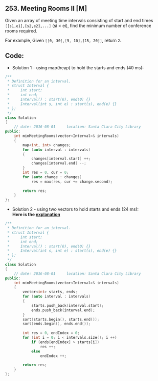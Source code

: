 ## 253. Meeting Rooms II [M]
Given an array of meeting time intervals consisting of start and end times `[[s1,e1],[s2,e2],...]` (si < ei), find the minimum number of conference rooms required.

For example,
Given `[[0, 30],[5, 10],[15, 20]]`,
return `2`.

## Code:
- Solution 1 - using map(heap) to hold the starts and ends (40 ms):
```c++
/**
 * Definition for an interval.
 * struct Interval {
 *     int start;
 *     int end;
 *     Interval() : start(0), end(0) {}
 *     Interval(int s, int e) : start(s), end(e) {}
 * };
 */
class Solution 
{
    // date: 2016-08-01     location: Santa Clara City Library
public:
    int minMeetingRooms(vector<Interval>& intervals) 
    {
        map<int, int> changes;
        for (auto interval : intervals)
        {
            changes[interval.start] ++;
            changes[interval.end] --;
        }
        int res = 0, cur = 0;
        for (auto change : changes)
            res = max(res, cur += change.second);
        
        return res;
    }
};
```

- Solution 2 - using two vectors to hold starts and ends (24 ms):   
**Here is the [explanation](https://discuss.leetcode.com/topic/35253/explanation-of-super-easy-java-solution-beats-98-8-from-pinkfloyda)**
```c++
/**
 * Definition for an interval.
 * struct Interval {
 *     int start;
 *     int end;
 *     Interval() : start(0), end(0) {}
 *     Interval(int s, int e) : start(s), end(e) {}
 * };
 */
class Solution 
{
    // date: 2016-08-01     location: Santa Clara City Library
public:
    int minMeetingRooms(vector<Interval>& intervals) 
    {
        vector<int> starts, ends;
        for (auto interval : intervals)
        {
            starts.push_back(interval.start);
            ends.push_back(interval.end);
        }
        sort(starts.begin(), starts.end());
        sort(ends.begin(), ends.end());
        
        int res = 0, endIndex = 0;
        for (int i = 0; i < intervals.size(); i ++)
            if (ends[endIndex] > starts[i])
                res ++;
            else
                endIndex ++;
        
        return res;
    }
};
```

